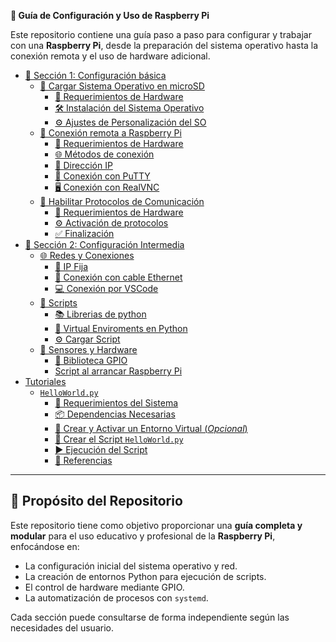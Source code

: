 **🚀 Guía de Configuración y Uso de Raspberry Pi**

Este repositorio contiene una guía paso a paso para configurar y trabajar con una **Raspberry Pi**, desde la preparación del sistema operativo hasta la conexión remota y el uso de hardware adicional.  

- [📂 Sección 1: Configuración básica](Seccion_1.md#-sección-1-configuración-básica)
  - [💾 Cargar Sistema Operativo en microSD](Seccion_1.md#-cargar-sistema-operativo-en-microsd)
    - [📌 Requerimientos de Hardware](Seccion_1.md#-requerimientos-de-hardware)
    - [🛠️ Instalación del Sistema Operativo](Seccion_1.md#️-instalación-del-sistema-operativo)
    - [⚙️ Ajustes de Personalización del SO](Seccion_1.md#️-ajustes-de-personalización-del-so)
  - [🔗 Conexión remota a Raspberry Pi](Seccion_1.md#-conexión-remota-a-raspberry-pi)
    - [📌 Requerimientos de Hardware](Seccion_1.md#-requerimientos-de-hardware-1)
    - [🌐 Métodos de conexión](Seccion_1.md#-métodos-de-conexión)
    - [📡 Dirección IP](Seccion_1.md#-dirección-ip)
    - [🔑 Conexión con PuTTY](Seccion_1.md#-conexión-con-putty)
    - [🖥️ Conexión con RealVNC](Seccion_1.md#️-conexión-con-realvnc)
  - [📡 Habilitar Protocolos de Comunicación](Seccion_1.md#-habilitar-protocolos-de-comunicación)
    - [📌 Requerimientos de Hardware](Seccion_1.md#-requerimientos-de-hardware-2)
    - [⚙️ Activación de protocolos](Seccion_1.md#️-activación-de-protocolos)
    - [✅ Finalización](Seccion_1.md#-finalización)
- [📂 Sección 2: Configuración Intermedia](Seccion_2.md#-sección-2-configuración-intermedia)
  - [🌐 Redes y Conexiones](Seccion_2.md#-redes-y-conexiones)
    - [🔢 IP Fija](Seccion_2.md#-ip-fija)
    - [🔌 Conexión con cable Ethernet](Seccion_2.md#-conexión-con-cable-ethernet)
    - [💻 Conexión por VSCode](Seccion_2.md#-conexión-por-vscode)
  - [📜 Scripts](Seccion_2.md#-scripts)
    - [📚 Librerias de python](Seccion_2.md#-librerias-de-python)
    - [🐍 Virtual Enviroments en Python](Seccion_2.md#-virtual-enviroments-en-python)
    - [⚙️ Cargar Script](Seccion_2.md#️-cargar-script)
  - [🔧 Sensores y Hardware](Seccion_2.md#-sensores-y-hardware)
    - [🔌 Biblioteca GPIO](Seccion_2.md#-biblioteca-gpio)
    - [Script al arrancar Raspberry Pi](Seccion_2.md#script-al-arrancar-raspberry-pi)
- [Tutoriales](Tutoriales.md#tutoriales)
  - [`HelloWorld.py`](Tutoriales.md#helloworldpy)
    - [🧰 Requerimientos del Sistema](Tutoriales.md#-requerimientos-del-sistema)
    - [📦 Dependencias Necesarias](Tutoriales.md#-dependencias-necesarias)
    - [🧪 Crear y Activar un Entorno Virtual (*Opcional*)](Tutoriales.md#-crear-y-activar-un-entorno-virtual-opcional)
    - [📁 Crear el Script `HelloWorld.py`](Tutoriales.md#-crear-el-script-helloworldpy)
    - [▶️ Ejecución del Script](Tutoriales.md#️-ejecución-del-script)
    - [🧾 Referencias](Tutoriales.md#-referencias)

---

## 🧭 Propósito del Repositorio

Este repositorio tiene como objetivo proporcionar una **guía completa y modular** para el uso educativo y profesional de la **Raspberry Pi**, enfocándose en:
- La configuración inicial del sistema operativo y red.
- La creación de entornos Python para ejecución de scripts.
- El control de hardware mediante GPIO.
- La automatización de procesos con `systemd`.

Cada sección puede consultarse de forma independiente según las necesidades del usuario.


